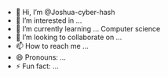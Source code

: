 - 👋 Hi, I’m @Joshua-cyber-hash
- 👀 I’m interested in ...
- 🌱 I’m currently learning ... Computer science
- 💞️ I’m looking to collaborate on ...
- 📫 How to reach me ...
- 😄 Pronouns: ...
- ⚡ Fun fact: ...

<!---
Joshua-cyber-hash/Joshua-cyber-hash is a ✨ special ✨ repository because its `README.md` (this file) appears on your GitHub profile.
You can click the Preview link to take a look at your changes.
--->
